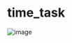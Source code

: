 # time_task
![image](https://user-images.githubusercontent.com/73387369/115608925-8e1bc480-a2ef-11eb-9ea7-651acf42a7d4.png)
